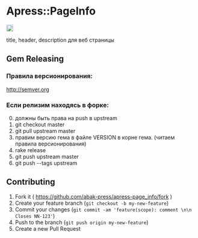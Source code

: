 # Apress::PageInfo

<a href="http://dolly.railsc.ru/projects/181/builds/latest/?ref=master"><img src="http://dolly.railsc.ru/badges/abak-press/apress-page_info/master" height="18"></a>

title, header, description для веб страницы

## Gem Releasing

### Правила версионирования:

http://semver.org

### Если релизим находясь в форке:

0. должны быть права на push в upstream
1. git checkout master
2. git pull upstream master
3. правим версию гема в файле VERSION в корне гема. (читаем правила версионирования)
4. rake release
5. git push upstream master
6. git push --tags upstream

## Contributing

1. Fork it ( https://github.com/abak-press/apress-page_info/fork )
2. Create your feature branch (`git checkout -b my-new-feature`)
3. Commit your changes (`git commit -am 'feature(scope): comment \n\n Closes NN-123'`)
4. Push to the branch (`git push origin my-new-feature`)
5. Create a new Pull Request
